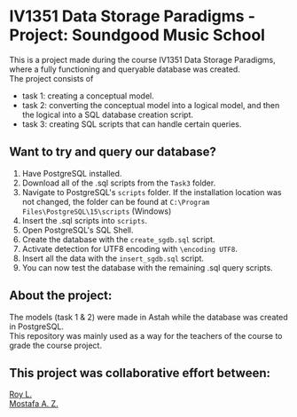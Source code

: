 # IV1351 Data Storage Paradigms - Project: Soundgood Music School

<!-- This is a repository for a project in the course IV1351 Data Storage Paradigms fall term 2022. The repository should contain all tasks for the project
and will be updated during the course of the project. This repository is made as a direct way for the teachers of the course to reach the source code/project. -->

This is a project made during the course IV1351 Data Storage Paradigms, where a fully functioning and queryable database was created.  
The project consists of
 - task 1: creating a conceptual model.
 - task 2: converting the conceptual model into a logical model, and then the logical into a SQL database creation script.
 - task 3: creating SQL scripts that can handle certain queries.

## Want to try and query our database?
 1. Have PostgreSQL installed.
 2. Download all of the .sql scripts from the `Task3` folder.
 3. Navigate to PostgreSQL's `scripts` folder. If the installation location was not changed, the folder can be found at `C:\Program Files\PostgreSQL\15\scripts` (Windows)
 4. Insert the .sql scripts into `scripts`.
 5. Open PostgreSQL's SQL Shell.
 6. Create the database with the `create_sgdb.sql` script.
 7. Activate detection for UTF8 encoding with `\encoding UTF8`.
 8. Insert all the data with the `insert_sgdb.sql` script.
 9. You can now test the database with the remaining .sql query scripts.

## About the project:
The models (task 1 & 2) were made in Astah while the database was created in PostgreSQL.  
This repository was mainly used as a way for the teachers of the course to grade the course project.

## This project was collaborative effort between:
[Roy L.](https://github.com/ruisnake)  
[Mostafa A. Z.](https://github.com/MrFlamadak)
